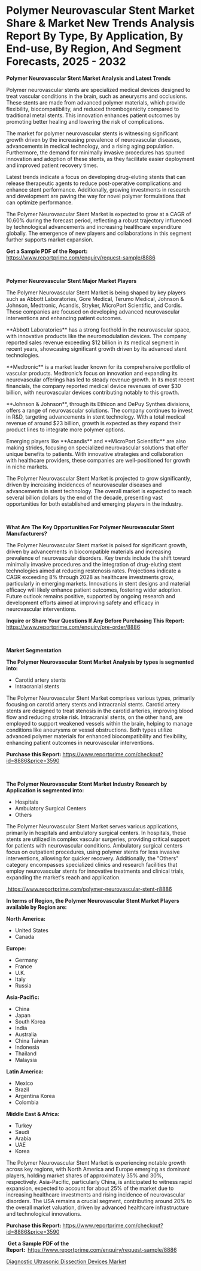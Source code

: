 <p><h1>Polymer Neurovascular Stent Market Share & Market New Trends Analysis Report By Type, By Application, By End-use, By Region, And Segment Forecasts, 2025 - 2032</h1></p><p><strong>Polymer Neurovascular Stent Market Analysis and Latest Trends</strong></p>
<p><p>Polymer neurovascular stents are specialized medical devices designed to treat vascular conditions in the brain, such as aneurysms and occlusions. These stents are made from advanced polymer materials, which provide flexibility, biocompatibility, and reduced thrombogenicity compared to traditional metal stents. This innovation enhances patient outcomes by promoting better healing and lowering the risk of complications.</p><p>The market for polymer neurovascular stents is witnessing significant growth driven by the increasing prevalence of neurovascular diseases, advancements in medical technology, and a rising aging population. Furthermore, the demand for minimally invasive procedures has spurred innovation and adoption of these stents, as they facilitate easier deployment and improved patient recovery times.</p><p>Latest trends indicate a focus on developing drug-eluting stents that can release therapeutic agents to reduce post-operative complications and enhance stent performance. Additionally, growing investments in research and development are paving the way for novel polymer formulations that can optimize performance.</p><p>The Polymer Neurovascular Stent Market is expected to grow at a CAGR of 10.60% during the forecast period, reflecting a robust trajectory influenced by technological advancements and increasing healthcare expenditure globally. The emergence of new players and collaborations in this segment further supports market expansion.</p></p>
<p><strong>Get a Sample PDF of the Report:&nbsp;</strong> <a href="https://www.reportprime.com/enquiry/request-sample/8886?utm_campaign=2530&utm_medium=2&utm_source=Github&utm_content=ia&utm_term=20032025&utm_id=polymer-neurovascular-stent">https://www.reportprime.com/enquiry/request-sample/8886</a></p>
<p>&nbsp;</p>
<p><strong>Polymer Neurovascular Stent Major Market Players</strong></p>
<p><p>The Polymer Neurovascular Stent Market is being shaped by key players such as Abbott Laboratories, Gore Medical, Terumo Medical, Johnson & Johnson, Medtronic, Acandis, Stryker, MicroPort Scientific, and Cordis. These companies are focused on developing advanced neurovascular interventions and enhancing patient outcomes.</p><p>**Abbott Laboratories** has a strong foothold in the neurovascular space, with innovative products like the neuromodulation devices. The company reported sales revenue exceeding $12 billion in its medical segment in recent years, showcasing significant growth driven by its advanced stent technologies.</p><p>**Medtronic** is a market leader known for its comprehensive portfolio of vascular products. Medtronic’s focus on innovation and expanding its neurovascular offerings has led to steady revenue growth. In its most recent financials, the company reported medical device revenues of over $30 billion, with neurovascular devices contributing notably to this growth.</p><p>**Johnson & Johnson**, through its Ethicon and DePuy Synthes divisions, offers a range of neurovascular solutions. The company continues to invest in R&D, targeting advancements in stent technology. With a total medical revenue of around $23 billion, growth is expected as they expand their product lines to integrate more polymer options.</p><p>Emerging players like **Acandis** and **MicroPort Scientific** are also making strides, focusing on specialized neurovascular solutions that offer unique benefits to patients. With innovative strategies and collaboration with healthcare providers, these companies are well-positioned for growth in niche markets.</p><p>The Polymer Neurovascular Stent Market is projected to grow significantly, driven by increasing incidences of neurovascular diseases and advancements in stent technology. The overall market is expected to reach several billion dollars by the end of the decade, presenting vast opportunities for both established and emerging players in the industry.</p></p>
<p>&nbsp;</p>
<p><strong>What Are The Key Opportunities For Polymer Neurovascular Stent Manufacturers?</strong></p>
<p><p>The Polymer Neurovascular Stent market is poised for significant growth, driven by advancements in biocompatible materials and increasing prevalence of neurovascular disorders. Key trends include the shift toward minimally invasive procedures and the integration of drug-eluting stent technologies aimed at reducing restenosis rates. Projections indicate a CAGR exceeding 8% through 2028 as healthcare investments grow, particularly in emerging markets. Innovations in stent designs and material efficacy will likely enhance patient outcomes, fostering wider adoption. Future outlook remains positive, supported by ongoing research and development efforts aimed at improving safety and efficacy in neurovascular interventions.</p></p>
<p><strong>Inquire or Share Your Questions If Any Before Purchasing This Report:</strong> <a href="https://www.reportprime.com/enquiry/pre-order/8886?utm_campaign=2530&utm_medium=2&utm_source=Github&utm_content=ia&utm_term=20032025&utm_id=polymer-neurovascular-stent">https://www.reportprime.com/enquiry/pre-order/8886</a></p>
<p>&nbsp;</p>
<p><strong>Market Segmentation</strong></p>
<p><strong>The Polymer Neurovascular Stent Market Analysis by types is segmented into:</strong></p>
<p><ul><li>Carotid artery stents</li><li>Intracranial stents</li></ul></p>
<p><p>The Polymer Neurovascular Stent Market comprises various types, primarily focusing on carotid artery stents and intracranial stents. Carotid artery stents are designed to treat stenosis in the carotid arteries, improving blood flow and reducing stroke risk. Intracranial stents, on the other hand, are employed to support weakened vessels within the brain, helping to manage conditions like aneurysms or vessel obstructions. Both types utilize advanced polymer materials for enhanced biocompatibility and flexibility, enhancing patient outcomes in neurovascular interventions.</p></p>
<p><strong>Purchase this Report:&nbsp;</strong><a href="https://www.reportprime.com/checkout?id=8886&price=3590&utm_campaign=2530&utm_medium=2&utm_source=Github&utm_content=ia&utm_term=20032025&utm_id=polymer-neurovascular-stent">https://www.reportprime.com/checkout?id=8886&price=3590</a></p>
<p>&nbsp;</p>
<p><strong>The Polymer Neurovascular Stent Market Industry Research by Application is segmented into:</strong></p>
<p><ul><li>Hospitals</li><li>Ambulatory Surgical Centers</li><li>Others</li></ul></p>
<p><p>The Polymer Neurovascular Stent Market serves various applications, primarily in hospitals and ambulatory surgical centers. In hospitals, these stents are utilized in complex vascular surgeries, providing critical support for patients with neurovascular conditions. Ambulatory surgical centers focus on outpatient procedures, using polymer stents for less invasive interventions, allowing for quicker recovery. Additionally, the "Others" category encompasses specialized clinics and research facilities that employ neurovascular stents for innovative treatments and clinical trials, expanding the market's reach and application.</p></p>
<p><a href="https://www.reportprime.com/polymer-neurovascular-stent-r8886?utm_campaign=2530&utm_medium=2&utm_source=Github&utm_content=ia&utm_term=20032025&utm_id=polymer-neurovascular-stent">&nbsp;https://www.reportprime.com/polymer-neurovascular-stent-r8886</a></p>
<p><strong>In terms of Region, the Polymer Neurovascular Stent Market Players available by Region are:</strong></p>
<p>
    <p> <strong> North America: </strong>
        <ul>
            <li>United States</li>
            <li>Canada</li>
        </ul>
        </p> 
    <p> <strong> Europe: </strong>
        <ul>
            <li>Germany</li>
            <li>France</li>
            <li>U.K.</li>
            <li>Italy</li>
            <li>Russia</li>
        </ul>
        </p> 
    <p> <strong> Asia-Pacific: </strong>
        <ul>
            <li>China</li>
            <li>Japan</li>
            <li>South Korea</li>
            <li>India</li>
            <li>Australia</li>
            <li>China Taiwan</li>
            <li>Indonesia</li>
            <li>Thailand</li>
            <li>Malaysia</li>
        </ul>
        </p> 
    <p> <strong> Latin America: </strong>
        <ul>
            <li>Mexico</li>
            <li>Brazil</li>
            <li>Argentina Korea</li>
            <li>Colombia</li>
        </ul>
        </p> 
    <p> <strong> Middle East & Africa: </strong>
        <ul>
            <li>Turkey</li>
            <li>Saudi</li>
            <li>Arabia</li>
            <li>UAE</li>
            <li>Korea</li>
        </ul>
    </p>
    </p>
<p><p>The Polymer Neurovascular Stent Market is experiencing notable growth across key regions, with North America and Europe emerging as dominant players, holding market shares of approximately 35% and 30%, respectively. Asia-Pacific, particularly China, is anticipated to witness rapid expansion, expected to account for about 25% of the market due to increasing healthcare investments and rising incidence of neurovascular disorders. The USA remains a crucial segment, contributing around 20% to the overall market valuation, driven by advanced healthcare infrastructure and technological innovations.</p></p>
<p><strong>Purchase this Report: </strong><a href="https://www.reportprime.com/checkout?id=8886&price=3590&utm_campaign=2530&utm_medium=2&utm_source=Github&utm_content=ia&utm_term=20032025&utm_id=polymer-neurovascular-stent">https://www.reportprime.com/checkout?id=8886&price=3590</a></p>
<p>&nbsp;<strong>Get a Sample PDF of the Report:&nbsp;&nbsp;</strong><a href="https://www.reportprime.com/enquiry/request-sample/8886?utm_campaign=2530&utm_medium=2&utm_source=Github&utm_content=ia&utm_term=20032025&utm_id=polymer-neurovascular-stent">https://www.reportprime.com/enquiry/request-sample/8886</a></p>
<p><strong></strong></p>
<p><p><a href="https://github.com/ParvinKhatun77/Market-Research-Report-List-1/blob/main/diagnostic-ultrasonic-dissection-devices-market.md?utm_campaign=2530&utm_medium=2&utm_source=Github&utm_content=ia&utm_term=20032025&utm_id=polymer-neurovascular-stent">Diagnostic Ultrasonic Dissection Devices Market</a></p></p>